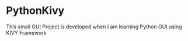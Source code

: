 # PythonKivy
This small GUI Project is developed when I am learning Python GUI using KIVY Framework

